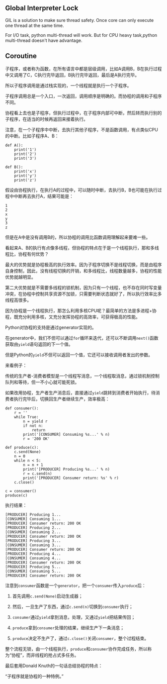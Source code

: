 ## Global Interpreter Lock

GIL is a solution to make sure thread safety. Once core can only execute one thread at the same time.

For I/O task, python multi-thread will work. But for CPU heavy task,python multi-thread doesn't have advantage.

## Coroutine

子程序，或者称为函数，在所有语言中都是层级调用，比如A调用B，B在执行过程中又调用了C，C执行完毕返回，B执行完毕返回，最后是A执行完毕。

所以子程序调用是通过栈实现的，一个线程就是执行一个子程序。

子程序调用总是一个入口，一次返回，调用顺序是明确的。而协程的调用和子程序不同。

协程看上去也是子程序，但执行过程中，在子程序内部可中断，然后转而执行别的子程序，在适当的时候再返回来接着执行。

注意，在一个子程序中中断，去执行其他子程序，不是函数调用，有点类似CPU的中断。比如子程序A、B：

```
def A():
    print('1')
    print('2')
    print('3')

def B():
    print('x')
    print('y')
    print('z')
```

假设由协程执行，在执行A的过程中，可以随时中断，去执行B，B也可能在执行过程中中断再去执行A，结果可能是：

```
1
2
x
y
3
z

```

但是在A中是没有调用B的，所以协程的调用比函数调用理解起来要难一些。

看起来A、B的执行有点像多线程，但协程的特点在于是一个线程执行，那和多线程比，协程有何优势？

最大的优势就是协程极高的执行效率。因为子程序切换不是线程切换，而是由程序自身控制，因此，没有线程切换的开销，和多线程比，线程数量越多，协程的性能优势就越明显。

第二大优势就是不需要多线程的锁机制，因为只有一个线程，也不存在同时写变量冲突，在协程中控制共享资源不加锁，只需要判断状态就好了，所以执行效率比多线程高很多。

因为协程是一个线程执行，那怎么利用多核CPU呢？最简单的方法是多进程+协程，既充分利用多核，又充分发挥协程的高效率，可获得极高的性能。

Python对协程的支持是通过generator实现的。

在generator中，我们不但可以通过`for`循环来迭代，还可以不断调用`next()`函数获取由`yield`语句返回的下一个值。

但是Python的`yield`不但可以返回一个值，它还可以接收调用者发出的参数。

来看例子：

传统的生产者-消费者模型是一个线程写消息，一个线程取消息，通过锁机制控制队列和等待，但一不小心就可能死锁。

如果改用协程，生产者生产消息后，直接通过`yield`跳转到消费者开始执行，待消费者执行完毕后，切换回生产者继续生产，效率极高：

```
def consumer():
    r = ''
    while True:
        n = yield r
        if not n:
            return
        print('[CONSUMER] Consuming %s...' % n)
        r = '200 OK'

def produce(c):
    c.send(None)
    n = 0
    while n < 5:
        n = n + 1
        print('[PRODUCER] Producing %s...' % n)
        r = c.send(n)
        print('[PRODUCER] Consumer return: %s' % r)
    c.close()

c = consumer()
produce(c)

```

执行结果：

```
[PRODUCER] Producing 1...
[CONSUMER] Consuming 1...
[PRODUCER] Consumer return: 200 OK
[PRODUCER] Producing 2...
[CONSUMER] Consuming 2...
[PRODUCER] Consumer return: 200 OK
[PRODUCER] Producing 3...
[CONSUMER] Consuming 3...
[PRODUCER] Consumer return: 200 OK
[PRODUCER] Producing 4...
[CONSUMER] Consuming 4...
[PRODUCER] Consumer return: 200 OK
[PRODUCER] Producing 5...
[CONSUMER] Consuming 5...
[PRODUCER] Consumer return: 200 OK
```

注意到`consumer`函数是一个`generator`，把一个`consumer`传入`produce`后：

1. 首先调用`c.send(None)`启动生成器；

2. 然后，一旦生产了东西，通过`c.send(n)`切换到`consumer`执行；

3. `consumer`通过`yield`拿到消息，处理，又通过`yield`把结果传回；

4. `produce`拿到`consumer`处理的结果，继续生产下一条消息；

5. `produce`决定不生产了，通过`c.close()`关闭`consumer`，整个过程结束。

整个流程无锁，由一个线程执行，`produce`和`consumer`协作完成任务，所以称为“协程”，而非线程的抢占式多任务。

最后套用Donald Knuth的一句话总结协程的特点：

“子程序就是协程的一种特例。”

  


